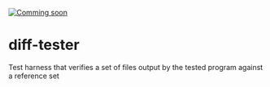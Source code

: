 [![Comming soon](https://img.shields.io/badge/comming-soon-yellowgreen.svg)](https://img.shields.io/badge/comming-soon-yellowgreen.svg)

# diff-tester
Test harness that verifies a set of files output by the tested program against a reference set
